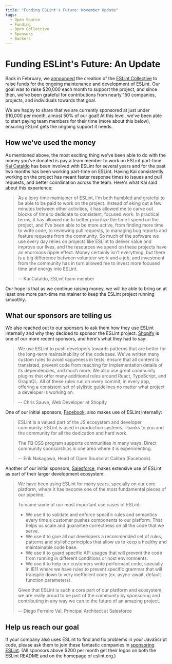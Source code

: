 ```yaml
---
title: "Funding ESLint's Future: November Update"
tags:
  - Open Source
  - Funding
  - Open Collective
  - Sponsors
  - Backers
---
```


# Funding ESLint's Future: An Update

Back in February, we [announced](https://eslint.org/blog/2019/02/funding-eslint-future) the creation of the [ESLint Collective](https://opencollective.com/eslint) to raise funds for the ongoing maintenance and development of ESLint. Our goal was to raise $20,000 each month to support the project, and since then, we've been grateful for contributions from nearly 150 companies, projects, and individuals towards that goal.

We are happy to share that we are currently sponsored at just under $10,000 per month, almost 50% of our goal! At this level, we've been able to start paying team members for their time (more about this below), ensuring ESLint gets the ongoing support it needs.

## How we've used the money

As mentioned above, the most exciting thing we've been able to do with the money you've donated is pay a team member to work on ESLint part-time. [Kai Cataldo](https://github.com/kaicataldo) has been involved with ESLint for several years and for the past two months has been working part-time on ESLint. Having Kai consistently working on the project has meant faster response times to issues and pull requests, and better coordination across the team. Here's what Kai said about this experience:

> As a long-time maintainer of ESLint, I'm both humbled and grateful to be able to be paid to work on the project. Instead of eking out a few minutes between other activities, it has allowed me to carve out blocks of time to dedicate to consistent, focused work. In practical terms, it has allowed me to better prioritize the time I spend on the project, and I've been able to be more active, from finding more time to write code, to reviewing pull requests, to  managing bug reports and feature requests from the community. So much of the software we use every day relies on projects like ESLint to deliver value and improve our lives, and the resources we spend on these projects have an enormous ripple effect. Money certainly isn't everything, but there is a big difference between volunteer work and a job, and investment from the community has in turn allowed me to invest more focused time and energy into ESLint.
>
> -- Kai Cataldo, ESLint team member

Our hope is that as we continue raising money, we will be able to bring on at least one more part-time maintainer to keep the ESLint project running smoothly.

## What our sponsors are telling us

We also reached out to our sponsors to ask them how they use ESLint internally and why they decided to sponsor the ESLint project. [Shopify](https://shopify.com) is one of our more recent sponsors, and here's what they had to say:

> We use ESLint to push developers towards patterns that are better for the long-term maintainability of the codebase. We've written many custom rules to avoid vagueness in tests, ensure that all content is translated, prevent code from reaching for implementation details of its dependencies, and much more. We also use great community plugins that offer many additional rules around React, TypeScript, and GraphQL. All of these rules run on every commit, in every app, offering a consistent set of stylistic guidelines no matter what project a developer is working on.
>
> -- Chris Sauve, Web Developer at Shopify

One of our initial sponsors, [Facebook](https://facebook.com), also makes use of ESLint internally:

> ESLint is a valued part of the JS ecosystem and developer community. ESLint is used in production systems. Thanks to you and the community for all the dedication and hard work.
>
> The FB OSS program supports communities in many ways. Direct community sponsorships is one area where it is experimenting.
>
> -- Erik Nakagawa, Head of Open Source at Calibra (Facebook)

Another of our initial sponsors, [Salesforce](https://salesforce.com), makes extensive use of ESLint as part of their larger development ecosystem:

> We have been using ESLint for many years, specially on our core platform, where it has become one of the most fundamental pieces of our pipeline.
>
> To name some of our most important use cases of ESLint:
>
> - We use it to validate and enforce specific rules and semantics every time a customer pushes components to our platform. That helps us scale and guarantee correctness on all the code that we serve.
> - We use it to give all our developers a recommended set of rules, patterns and stylistic principles that allow us to keep a healthy and maintainable code base.
> - We use it to guard specific API usages that will prevent the code from running in different conditions or host environments.
> - We use it to help our customers write performant code, specially in IE11 where we have rules to prevent specific grammar that will transpile down to very inefficient code (ex. async-await, default function parameters).
>
> Given that ESLint is such a core part of our platform and ecosystem, we are really proud to be part of the community by sponsoring and contributing in any way we can to the future of an amazing project.
>
> -- Diego Ferreiro Val, Principal Architect at Salesforce

## Help us reach our goal

If your company also uses ESLint to find and fix problems in your JavaScript code, please ask them to join these fantastic companies in [sponsoring ESLint](https://opencollective.com/eslint). (All sponsors above $200 per month get their logos on both the ESLint README and on the homepage of eslint.org.)
